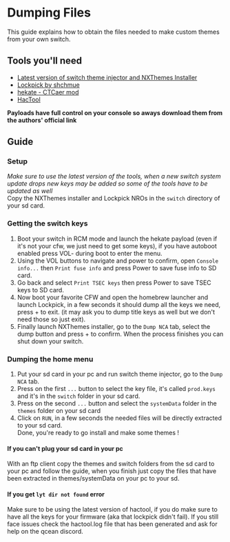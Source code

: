 # Dumping Files
This guide explains how to obtain the files needed to make custom themes from your own switch.

## Tools you'll need
- [Latest version of switch theme injector and NXThemes Installer](https://github.com/exelix11/SwitchThemeInjector/releases/latest)
- [Lockpick by shchmue](https://github.com/shchmue/Lockpick/releases)
- [hekate - CTCaer mod](https://github.com/CTCaer/hekate/releases)
- [HacTool](https://github.com/SciresM/hactool/releases/latest)

**Payloads have full control on your console so aways download them from the authors' official link**

## Guide
### Setup
*Make sure to use the latest version of the tools, when a new switch system update drops new keys may be added so some of the tools have to be updated as well* \
Copy the NXThemes installer and Lockpick NROs in the `switch` directory of your sd card.
### Getting the switch keys
1) Boot your switch in RCM mode and launch the hekate payload (even if it's not your cfw, we just need to get some keys), if you have autoboot enabled press VOL- during boot to enter the menu.
2) Using the VOL buttons to navigate and power to confirm, open `Console info...` then `Print fuse info` and press Power to save fuse info to SD card. 
3) Go back and select `Print TSEC keys` then press Power to save TSEC keys to SD card. 
4) Now boot your favorite CFW and open the homebrew launcher and launch Lockpick, in a few seconds it should dump all the keys we need, press + to exit. (it may ask you to dump title keys as well but we don't need those so just exit). 
5) Finally launch NXThemes installer, go to the `Dump NCA` tab, select the dump button and press + to confirm. When the process finishes you can shut down your switch.
### Dumping the home menu
1) Put your sd card in your pc and run switch theme injector, go to the `Dump NCA` tab.
2) Press on the first `...` button to select the key file, it's called `prod.keys` and it's in the `switch` folder in your sd card. 
2) Press on the second `...` button and select the `systemData` folder in the `themes` folder on your sd card
3) Click on `RUN`, in a few seconds the needed files will be directly extracted to your sd card.\
Done, you're ready to go install and make some themes !
#### If you can't plug your sd card in your pc 
With an ftp client copy the themes and switch folders from the sd card to your pc and follow the guide, when you finish just copy the files that have been extracted in themes/systemData on your pc to your sd.
#### If you get `lyt dir not found` error
Make sure to be using the latest version of hactool, if you do make sure to have all the keys for your firmware (aka that lockpick didn't fail). If you still face issues check the hactool.log file that has been generated and ask for help on the qcean discord.